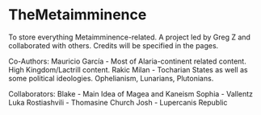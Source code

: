 # TheMetaimminence
To store everything Metaimminence-related. A project led by Greg Z and collaborated with others. 
Credits will be specified in the pages.

Co-Authors:
Mauricio García - Most of Alaria-continent related content. High Kingdom/Lactrill content.
Rakic Milan - Tocharian States as well as some political ideologies. Ophelianism, Lunarians, Plutonians.

Collaborators:
Blake - Main Idea of Magea and Kaneism
Sophia - Vallentz 
Luka Rostiashvili - Thomasine Church
Josh - Lupercanis Republic
